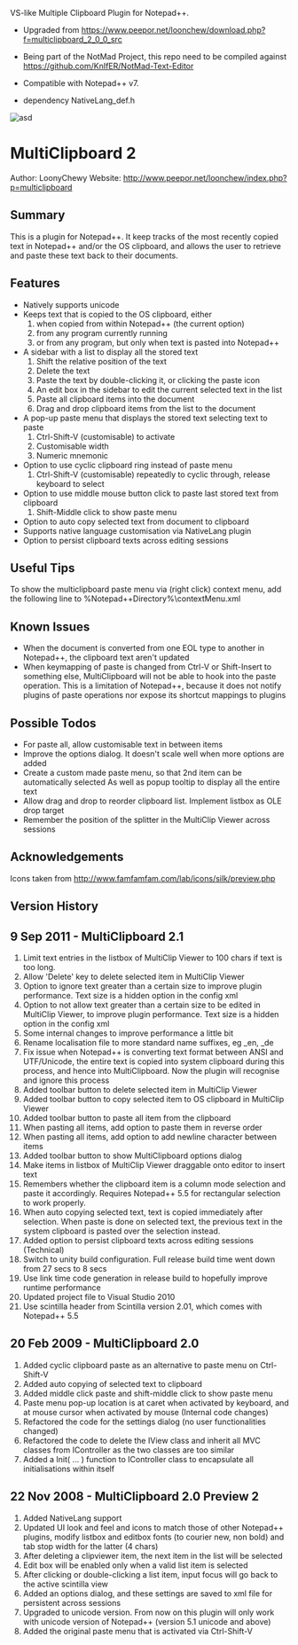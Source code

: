 VS-like Multiple Clipboard Plugin for Notepad++.

- Upgraded from https://www.peepor.net/loonchew/download.php?f=multiclipboard_2_0_0_src
- Being part of the NotMad Project, this repo need to be compiled against https://github.com/KnIfER/NotMad-Text-Editor 
- Compatible with Notepad++ v7. 

- dependency NativeLang_def.h

![asd](https://github.com/NotMad-Text-Editor-Plugins/MultiClipboard/blob/master/res/paste_muple.ico)

MultiClipboard 2
================

Author: LoonyChewy
Website: http://www.peepor.net/loonchew/index.php?p=multiclipboard

Summary
-------
This is a plugin for Notepad++. It keep tracks of the most recently copied text in Notepad++
and/or the OS clipboard, and allows the user to retrieve and paste these text back to their
documents.

Features
--------
+ Natively supports unicode
+ Keeps text that is copied to the OS clipboard, either
   1. when copied from within Notepad++ (the current option)
   2. from any program currently running
   3. or from any program, but only when text is pasted into Notepad++
+ A sidebar with a list to display all the stored text
   1. Shift the relative position of the text
   2. Delete the text
   3. Paste the text by double-clicking it, or clicking the paste icon
   4. An edit box in the sidebar to edit the current selected text in the list
   5. Paste all clipboard items into the document
   6. Drag and drop clipboard items from the list to the document
+ A pop-up paste menu that displays the stored text selecting text to paste
   1. Ctrl-Shift-V (customisable) to activate
   2. Customisable width
   3. Numeric mnemonic
+ Option to use cyclic clipboard ring instead of paste menu
   1. Ctrl-Shift-V (customisable) repeatedly to cyclic through, release keyboard to select
+ Option to use middle mouse button click to paste last stored text from clipboard
   1. Shift-Middle click to show paste menu
+ Option to auto copy selected text from document to clipboard
+ Supports native language customisation via NativeLang plugin
+ Option to persist clipboard texts across editing sessions

Useful Tips
-----------
To show the multiclipboard paste menu via (right click) context menu, add the following line to %Notepad++Directory%\contextMenu.xml 
<Item PluginEntryName="MultiClipboard" pluginCommandItemName="MultiClipboard Paste"/>

Known Issues
------------
- When the document is converted from one EOL type to another in Notepad++, the clipboard text aren't updated
- When keymapping of paste is changed from Ctrl-V or Shift-Insert to something else, MultiClipboard will not be able to hook into the paste operation. This is a limitation of Notepad++, because it does not notify plugins of paste operations nor expose its shortcut mappings to plugins

Possible Todos
--------------
- For paste all, allow customisable text in between items
- Improve the options dialog. It doesn't scale well when more options are added
- Create a custom made paste menu, so that 2nd item can be automatically selected
  As well as popup tooltip to display all the entire text
- Allow drag and drop to reorder clipboard list. Implement listbox as OLE drop target
- Remember the position of the splitter in the MultiClip Viewer across sessions

Acknowledgements
----------------
Icons taken from http://www.famfamfam.com/lab/icons/silk/preview.php

Version History
---------------
9 Sep 2011 - MultiClipboard 2.1
-----------
1.  Limit text entries in the listbox of MultiClip Viewer to 100 chars if text is too long.
2.  Allow 'Delete' key to delete selected item in MultiClip Viewer
3.  Option to ignore text greater than a certain size to improve plugin performance.
    Text size is a hidden option in the config xml
4.  Option to not allow text greater than a certain size to be edited in MultiClip Viewer,
    to improve plugin performance. Text size is a hidden option in the config xml
5.  Some internal changes to improve performance a little bit
6.  Rename localisation file to more standard name suffixes, eg _en, _de
7.  Fix issue when Notepad++ is converting text format between ANSI and UTF/Unicode, the
    entire text is copied into system clipboard during this process, and hence into
    MultiClipboard. Now the plugin will recognise and ignore this process
8.  Added toolbar button to delete selected item in MultiClip Viewer
9.  Added toolbar button to copy selected item to OS clipboard in MultiClip Viewer
10. Added toolbar button to paste all item from the clipboard
11. When pasting all items, add option to paste them in reverse order
12. When pasting all items, add option to add newline character between items
13. Added toolbar button to show MultiClipboard options dialog
14. Make items in listbox of MultiClip Viewer draggable onto editor to insert text
15. Remembers whether the clipboard item is a column mode selection
    and paste it accordingly.
    Requires Notepad++ 5.5 for rectangular selection to work properly.
16. When auto copying selected text, text is copied immediately after selection.
    When paste is done on selected text, the previous text in the system clipboard is pasted over the selection instead.
17. Added option to persist clipboard texts across editing sessions
(Technical)
1. Switch to unity build configuration. Full release build time went down from 27 secs to 8 secs
2. Use link time code generation in release build to hopefully improve runtime performance
3. Updated project file to Visual Studio 2010
4. Use scintilla header from Scintilla version 2.01, which comes with Notepad++ 5.5

20 Feb 2009 - MultiClipboard 2.0
-----------
1. Added cyclic clipboard paste as an alternative to paste menu on Ctrl-Shift-V
2. Added auto copying of selected text to clipboard
3. Added middle click paste and shift-middle click to show paste menu
4. Paste menu pop-up location is at caret when activated by keyboard, and at mouse cursor
   when activated by mouse
(Internal code changes)
5. Refactored the code for the settings dialog (no user functionalities changed)
6. Refactored the code to delete the IView class and inherit all MVC classes from IController
   as the two classes are too similar
7. Added a Init( ... ) function to IController class to encapsulate all initialisations
   within itself


22 Nov 2008 - MultiClipboard 2.0 Preview 2
-----------
1. Added NativeLang support
2. Updated UI look and feel and icons to match those of other Notepad++ plugins, modify listbox and editbox fonts (to courier new, non bold) and tab stop width for the latter (4 chars)
3. After deleting a clipviewer item, the next item in the list will be selected
4. Edit box will be enabled only when a valid list item is selected
5. After clicking or double-clicking a list item, input focus will go back to the active scintilla view
6. Added an options dialog, and these settings are saved to xml file for persistent across sessions
7. Upgraded to unicode version. From now on this plugin will only work with unicode version of Notepad++ (version 5.1 unicode and above)
8. Added the original paste menu that is activated via Ctrl-Shift-V
